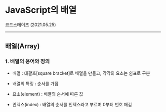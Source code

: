 # JavaScript의 배열
코드스테이츠 (2021.05.25)

***

## 배열(Array)

### 1. 배열의 용어와 정의

- 배열 : 대괄호[square bracket]로 배열을 만들고, 각각의 요소는 쉼표로 구분

- 배열의 특징 : 순서를 가짐

- 요소(element) : 배열의 순서에 따른 값

- 인덱스(index) : 배열의 순서를 인덱스라고 부르며 0부터 번호 매김

